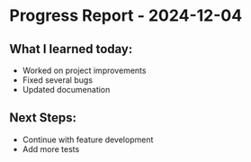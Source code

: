 # Progress Report - 2024-12-04
## What I learned today:
- Worked on project improvements
- Fixed several bugs
- Updated documenation

## Next Steps:
- Continue with feature development
- Add more tests
